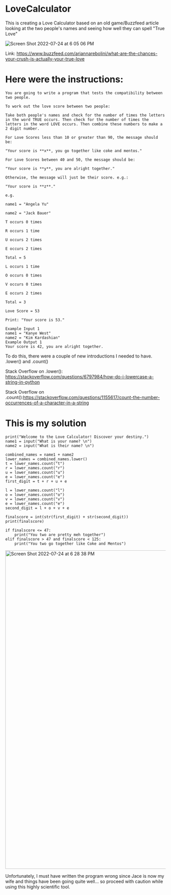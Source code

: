 # LoveCalculator

This is creating a Love Calculator based on an old game/Buzzfeed article looking at the two people's names and seeing how well they can spell "True Love"

![Screen Shot 2022-07-24 at 6 05 06 PM](https://user-images.githubusercontent.com/66803124/180667659-314a42af-7235-4e92-8bad-b63fcd92542e.png)

Link: https://www.buzzfeed.com/ariannarebolini/what-are-the-chances-your-crush-is-actually-your-true-love

# Here were the instructions:
```
You are going to write a program that tests the compatibility between two people.

To work out the love score between two people:

Take both people's names and check for the number of times the letters in the word TRUE occurs. Then check for the number of times the letters in the word LOVE occurs. Then combine these numbers to make a 2 digit number.

For Love Scores less than 10 or greater than 90, the message should be:

"Your score is **x**, you go together like coke and mentos."

For Love Scores between 40 and 50, the message should be:

"Your score is **y**, you are alright together."

Otherwise, the message will just be their score. e.g.:

"Your score is **z**."

e.g.

name1 = "Angela Yu"

name2 = "Jack Bauer"

T occurs 0 times

R occurs 1 time

U occurs 2 times

E occurs 2 times

Total = 5

L occurs 1 time

O occurs 0 times

V occurs 0 times

E occurs 2 times

Total = 3

Love Score = 53

Print: "Your score is 53."

Example Input 1
name1 = "Kanye West"
name2 = "Kim Kardashian"
Example Output 1
Your score is 42, you are alright together.
```

To do this, there were a couple of new introductions I needed to have. .lower() and .count()

Stack Overflow on .lower(): https://stackoverflow.com/questions/6797984/how-do-i-lowercase-a-string-in-python

Stack Overflow on .count():https://stackoverflow.com/questions/1155617/count-the-number-occurrences-of-a-character-in-a-string

# This is my solution

```
print("Welcome to the Love Calculator! Discover your destiny.")
name1 = input("What is your name? \n")
name2 = input("What is their name? \n")

combined_names = name1 + name2
lower_names = combined_names.lower()
t = lower_names.count("t")
r = lower_names.count("r")
u = lower_names.count("u")
e = lower_names.count("e")
first_digit = t + r + u + e

l = lower_names.count("l")
o = lower_names.count("o")
v = lower_names.count("v")
e = lower_names.count("e")
second_digit = l + o + v + e

finalscore = int(str(first_digit) + str(second_digit))
print(finalscore)

if finalscore <= 47:
    print("You two are pretty meh together")
elif finalscore > 47 and finalscore < 125:
    print("You two go together like Coke and Mentos")
```

<img width="1002" alt="Screen Shot 2022-07-24 at 6 28 38 PM" src="https://user-images.githubusercontent.com/66803124/180668314-44b98bb5-0362-4824-bad1-f1f5cad53aaf.png">

Unfortunately, I must have written the program wrong since Jace is now my wife and things have been going quite well... so proceed with caution while using this highly scientific tool. 
